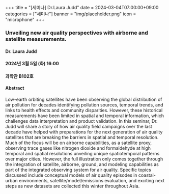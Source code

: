﻿+++
title = "[세미나] Dr.Laura Judd"
date = 2024-03-04T07:00:00+09:00
categories = ["세미나"]
banner = "img/placeholder.png"
icon = "microphone"
+++
### Unveiling new air quality perspectives with airborne and satellite measurements.


#### Dr. Laura Judd

#### 2024년 3월 5일 (화) 16:00

####  과학관 B102호

#### Abstract
Low-earth orbiting satellites have been observing the global distribution of air pollution for decades identifying pollution sources, temporal trends, and links to health effects and community disparities. However, these historical measurements have been limited in spatial and temporal information, which challenges data interpretation and product validation. In this seminar, Dr. Judd will share a story of how air quality field campaigns over the last decade have helped with preparations for the next generation of air quality satellites that are breaking the barriers in spatial and temporal resolution. Much of the focus will be on airborne capabilities, as a satellite proxy, observing trace gases like nitrogen dioxide and formaldehyde at high temporal and spatial resolutions unveiling unique spatiotemporal patterns over major cities. However, the full illustration only comes together through the integration of satellite, airborne, ground, and modeling capabilities as part of the integrated observing system for air quality. Specific topics discussed include conceptual models of air quality episodes in coastal-urban environments, satellite/model/emissions evaluation, and exciting next steps as new datasets are collected this winter throughout Asia.

